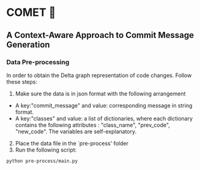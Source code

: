 # COMET 💫 
## A Context-Aware Approach to Commit Message Generation


### Data Pre-processing
In order to obtain the Delta graph representation of code changes. Follow these steps: 
1. Make sure the data is in json format with the following arrangement
  - A key:"commit_message" and value: corresponding message in string format.
  - A key:"classes" and value: a list of dictionaries, where each dictionary contains the following attributes : "class_name", "prev_code", "new_code". The variables are self-explanatory.
2. Place the data file in the `pre-process' folder
3. Run the following script: 

```
python pre-process/main.py
```
